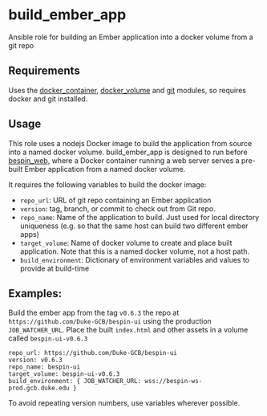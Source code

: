 # build\_ember\_app

Ansible role for building an Ember application into a docker volume from a git repo

## Requirements

Uses the [docker_container](https://docs.ansible.com/ansible/2.6/modules/docker_container_module.html), [docker_volume](https://docs.ansible.com/ansible/2.6/modules/docker_volume_module.html) and [git](https://docs.ansible.com/ansible/2.6/modules/git_module.html) modules, so requires docker and git installed.

## Usage

This role uses a nodejs Docker image to build the application from source into a named docker volume.
build\_ember\_app is designed to run before [bespin_web](../bespin_web), where a Docker container running a web server serves a pre-built Ember application from a named docker volume.

It requires the following variables to build the docker image:

- `repo_url`: URL of git repo containing an Ember application
- `version`: tag, branch, or commit to check out from Git repo.
- `repo_name`: Name of the application to build. Just used for local directory uniqueness (e.g. so that the same host can build two different ember apps)
- `target_volume`: Name of docker volume to create and place built application. Note that this is a named docker volume, not a host path.
- `build_environment`: Dictionary of environment variables and values to provide at build-time

## Examples:

Build the ember app from the tag `v0.6.3` the repo at `https://github.com/Duke-GCB/bespin-ui` using the production `JOB_WATCHER_URL`. Place the built `index.html` and other assets in a volume called `bespin-ui-v0.6.3`

    repo_url: https://github.com/Duke-GCB/bespin-ui
    version: v0.6.3
    repo_name: bespin-ui
    target_volume: bespin-ui-v0.6.3
    build_environment: { JOB_WATCHER_URL: wss://bespin-ws-prod.gcb.duke.edu }

To avoid repeating version numbers, use variables wherever possible.
